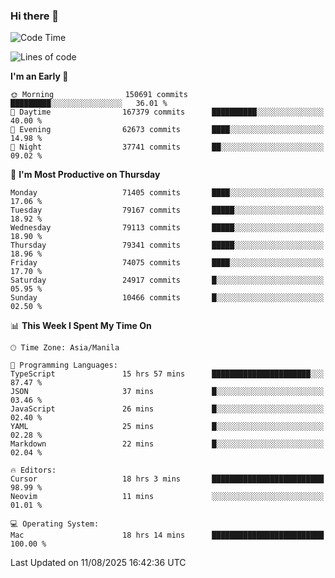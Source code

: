 ### Hi there 👋

<!--START_SECTION:waka-->
![Code Time](http://img.shields.io/badge/Code%20Time-6%2C173%20hrs%2025%20mins-blue)

![Lines of code](https://img.shields.io/badge/From%20Hello%20World%20I%27ve%20Written-143.6%20million%20lines%20of%20code-blue)

**I'm an Early 🐤** 

```text
🌞 Morning                150691 commits      █████████░░░░░░░░░░░░░░░░   36.01 % 
🌆 Daytime                167379 commits      ██████████░░░░░░░░░░░░░░░   40.00 % 
🌃 Evening                62673 commits       ████░░░░░░░░░░░░░░░░░░░░░   14.98 % 
🌙 Night                  37741 commits       ██░░░░░░░░░░░░░░░░░░░░░░░   09.02 % 
```
📅 **I'm Most Productive on Thursday** 

```text
Monday                   71405 commits       ████░░░░░░░░░░░░░░░░░░░░░   17.06 % 
Tuesday                  79167 commits       █████░░░░░░░░░░░░░░░░░░░░   18.92 % 
Wednesday                79113 commits       █████░░░░░░░░░░░░░░░░░░░░   18.90 % 
Thursday                 79341 commits       █████░░░░░░░░░░░░░░░░░░░░   18.96 % 
Friday                   74075 commits       ████░░░░░░░░░░░░░░░░░░░░░   17.70 % 
Saturday                 24917 commits       █░░░░░░░░░░░░░░░░░░░░░░░░   05.95 % 
Sunday                   10466 commits       █░░░░░░░░░░░░░░░░░░░░░░░░   02.50 % 
```


📊 **This Week I Spent My Time On** 

```text
🕑︎ Time Zone: Asia/Manila

💬 Programming Languages: 
TypeScript               15 hrs 57 mins      ██████████████████████░░░   87.47 % 
JSON                     37 mins             █░░░░░░░░░░░░░░░░░░░░░░░░   03.46 % 
JavaScript               26 mins             █░░░░░░░░░░░░░░░░░░░░░░░░   02.40 % 
YAML                     25 mins             █░░░░░░░░░░░░░░░░░░░░░░░░   02.28 % 
Markdown                 22 mins             █░░░░░░░░░░░░░░░░░░░░░░░░   02.04 % 

🔥 Editors: 
Cursor                   18 hrs 3 mins       █████████████████████████   98.99 % 
Neovim                   11 mins             ░░░░░░░░░░░░░░░░░░░░░░░░░   01.01 % 

💻 Operating System: 
Mac                      18 hrs 14 mins      █████████████████████████   100.00 % 
```


 Last Updated on 11/08/2025 16:42:36 UTC
<!--END_SECTION:waka-->


<!--
**rad182/rad182** is a ✨ _special_ ✨ repository because its `README.md` (this file) appears on your GitHub profile.

Here are some ideas to get you started:

- 🔭 I’m currently working on ...
- 🌱 I’m currently learning ...
- 👯 I’m looking to collaborate on ...
- 🤔 I’m looking for help with ...
- 💬 Ask me about ...
- 📫 How to reach me: ...
- 😄 Pronouns: ...
- ⚡ Fun fact: ...
-->
